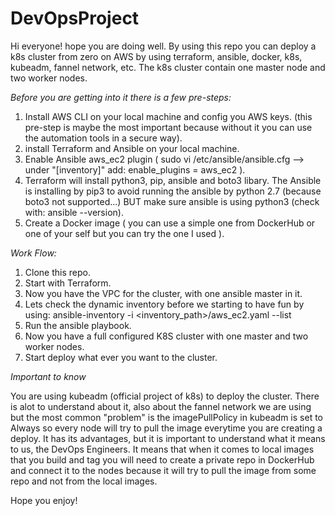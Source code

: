 # DevOpsProject

Hi everyone! hope you are doing well.
By using this repo you can deploy a k8s cluster from zero on AWS by using terraform, ansible, docker, k8s, kubeadm, fannel network, etc.
The k8s cluster contain one master node and two worker nodes.


*Before you are getting into it there is a few pre-steps:*

1) Install AWS CLI on your local machine and config you AWS keys. (this pre-step is maybe the most important because without it you can use the automation tools in a secure way).
2) install Terraform and Ansible on your local machine.
3) Enable Ansible aws_ec2 plugin ( sudo vi /etc/ansible/ansible.cfg --> under "[inventory]" add: enable_plugins = aws_ec2 ).
4) Terraform will install python3, pip, ansible and boto3 libary. The Ansible is installing by pip3 to avoid running the ansible by python 2.7 (because          boto3 not supported...) BUT make sure ansible is using python3 (check with: ansible --version).
5) Create a Docker image ( you can use a simple one from DockerHub or one of your self but you can try the one I used ).

*Work Flow:*

1) Clone this repo.
2) Start with Terraform.
3) Now you have the VPC for the cluster, with one ansible master in it.
4) Lets check the dynamic inventory before we starting to have fun by using: ansible-inventory -i <inventory_path>/aws_ec2.yaml --list
5) Run the ansible playbook.
6) Now you have a full configured K8S cluster with one master and two worker nodes.
7) Start deploy what ever you want to the cluster.

*Important to know*

You are using kubeadm (official project of k8s) to deploy the cluster.
There is alot to understand about it, also about the fannel network we are using but the most common "problem"
is the imagePullPolicy in kubeadm is set to Always so every node will try to pull the image everytime you are creating a deploy.
It has its advantages, but it is important to understand what it means to us, the DevOps Engineers.
It means that when it comes to local images that you build and tag you will need to create a private repo in DockerHub and connect it to the nodes because it will try to pull the image from some repo and not from the local images.

Hope you enjoy!
